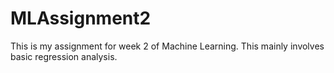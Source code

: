 # MLAssignment2
This is my assignment for week 2 of Machine Learning. This mainly involves basic regression analysis.

